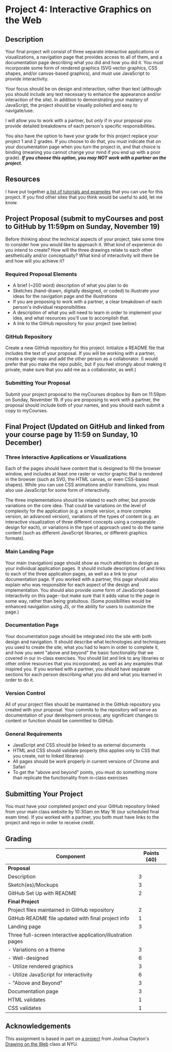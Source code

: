 # Project 4: Interactive Graphics on the Web

## Description
Your final project will consist of three separate interactive applications or visualizations, a navigation page that provides access to all of them, and a documentation page describing what you did and how you did it. You must incorporate some form of rendered graphics (SVG vector graphics, CSS shapes, and/or canvas-based graphics), and must use JavaScript to provide interactivity. 

Your focus should be on design and interaction, rather than text (although you should include any text necessary to enhance the appearance and/or interaction of the site). In addition to demonstrating your mastery of JavaScript, the project should be visually polished and easy to navigate/use. 

I will allow you to work with a partner, but *only* if in your proposal you provide detailed breakdowns of each person's specific responsibilities. 

You also have the option to have your grade for this project replace your project 1 and 2 grades. If you choose to do that, you must indicate that on your documentation page when you turn the project in, and that choice is binding (meaning you cannot change your mind if you end up with a poor grade). ***If you choose this option, you may NOT work with a partner on the project.***

## Resources
I have put together [a list of tutorials and examples](project4-resources.md) that you can use for this project. If you find other sites that you think would be useful to add, let me know.  

## Project Proposal (submit to myCourses and post to GitHub by 11:59pm on Sunday, November 19)
Before thinking about the technical aspects of your project, take some time to consider how you would like to approach it. What kind of experience do you intend to create? How will the three drawings relate to each other aesthetically and/or conceptually? What kind of interactivity will there be and how will you achieve it?

### Required Proposal Elements

- A brief (~200 word) description of what you plan to do
- Sketches (hand-drawn, digitally designed, or coded) to illustrate your ideas for the navigation page and the illustrations
- If you are proposing to work with a partner, a clear breakdown of each person's individual responsibilities
- A description of what you will  need to learn in order to implement your idea, and what resources you'll use to accomplish that. 
- A link to the GitHub repository for your project (see below)

### GitHub Repository
Create a new GitHub repository for this project. Initialize a README file that includes the text of your proposal. If you will be working with a partner, create a single repo and add the other person as a collaborator. (I would prefer that you make the repo public, but if you feel strongly about making it private, make sure that you add me as a collaborator, as well.) 

### Submitting Your Proposal
Submit your project proposal to the myCourses dropbox by 8am on 11:59pm on Sunday, November 19. If you are proposing to work with a partner, the proposal should include both of your names, and you should each submit a copy to myCourses.

## Final Project (Updated on GitHub and linked from your course page by 11:59 on Sunday, 10 December)

### Three Interactive Applications or Visualizations
Each of the pages should have content that is designed to fill the browser window, and includes at least one raster or vector graphic that is rendered in the browser (such as SVG, the HTML canvas, or even CSS-based shapes). While you can use CSS animations and/or transitions, you must also use JavaScript for some form of interactivity. 

The three implementations should be related to each other, but provide variations on the core idea. That could be variations on the level of complexity for the application (e.g. a simple version, a more complex version, an advanced version), variations of the types of content (e.g. an interactive visualization of three different concepts using a comparable design for each), or variations in the type of approach used to do the same content (such as different JavaScript libraries, or different graphics formats). 

### Main Landing Page
Your main (navigation) page should show as much attention to design as your individual application pages. It should include descriptions of and links to each of the three application pages, as well as a link to your documentation page. If you worked with a partner, this page should also explain who was responsible for each aspect of the design and implementation.  You should also provide some form of JavaScript-based interactivity on this page--but make sure that it adds value to the page in some way, rather than being gratuitous. (Some possibilities would be enhanced navigation using JS, or the ability for users to customize the page.)

### Documentation Page
Your documentation page should be integrated into the site with both design and navigation. It should describe what technologies and techniques you used to create the site, what you had to learn in order to complete it, and how you went "above and beyond" the basic functionality that we covered in our in-class exercises. You should list and link to any libraries or other online resources that you incorporated, as well as any examples that inspired you. If you worked with a partner, you should have separate sections for each person describing what you did and what you learned in order to do it. 

### Version Control
All of your project files should be maintained in the GitHub repository you created with your proposal. Your commits to the repository will serve as documentation of your development process; any significant changes to content or function should be committed to GitHub. 

### General Requirements
- JavaScript and CSS should be linked to as external documents
- HTML and CSS should validate properly (this applies only to CSS that you create, not to linked libraries)
- All pages should be work properly in current versions of Chrome and Safari
- To get the "above and beyond" points, you must do something more than replicate the functionality from in-class exercises

## Submitting Your Project
You must have your completed project *and* your GitHub repository linked from your main class website by 10:30am on May 16 (our scheduled final exam time). If you worked with a partner, you both must have links to the project and repo in order to receive credit. 

## Grading
Component | Points (40) |
--------- | --------------------------- |
**Proposal** ||
Description | 3 |
Sketch(es)/Mockups | 3 |
GitHub Set Up with README | 2 |
**Final Project** ||
Project files maintained in GitHub repository | 2 |
GitHub README file updated with final project info | 1 | 
Landing page | 3 |
Three full-screen interactive application/illustration pages ||
\- Variations on a theme | 3 |
\- Well-designed | 6 |
\- Utilize rendered graphics | 3 |
\- Utilize JavaScript for interactivity | 6 |
\- "Above and Beyond" | 3 |
Documentation page | 3 |
HTML validates | 1 |
CSS validates | 1 |



## Acknowledgements
This assignment is based in part on [a project](http://cs.nyu.edu/courses/spring17/CSCI-UA.0380-002/assignments/final-project/) from Joshua Clayton's [Drawing on the Web](http://cs.nyu.edu/courses/spring17/CSCI-UA.0380-002/) class at NYU. 

